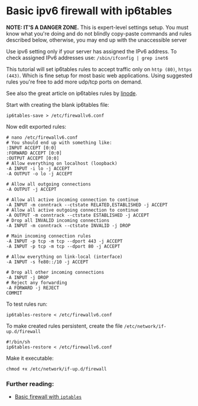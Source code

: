 Basic ipv6 firewall with ip6tables
======

__NOTE: IT'S A DANGER ZONE.__ This is expert-level settings setup. You must know what you're doing and do not blindly copy-paste commands and rules described below, otherwise, you may end up with the unaccessible server

Use ipv6 setting only if your server has assigned the IPv6 address. To check assigned IPv6 addresses use: `/sbin/ifconfig | grep inet6`

This tutorial will set ip6tables rules to accept traffic only on `http (80)`, `https (443)`. Which is fine setup for most basic web applications. Using suggested rules you're free to add more udp/tcp ports on demand.

See also the great article on ip6tables rules by [linode](https://www.linode.com/docs/security/firewalls/control-network-traffic-with-iptables).

Start with creating the blank ip6tables file:
```shell
ip6tables-save > /etc/firewallv6.conf
```

Now edit exported rules:
```shell
# nano /etc/firewallv6.conf
# You should end up with something like:
:INPUT ACCEPT [0:0]
:FORWARD ACCEPT [0:0]
:OUTPUT ACCEPT [0:0]
# Allow everything on localhost (loopback)
-A INPUT -i lo -j ACCEPT
-A OUTPUT -o lo -j ACCEPT

# Allow all outgoing connections
-A OUTPUT -j ACCEPT

# Allow all active incoming connection to continue
-A INPUT -m conntrack --ctstate RELATED,ESTABLISHED -j ACCEPT
# Allow all active outgoing connection to continue
-A OUTPUT -m conntrack --ctstate ESTABLISHED -j ACCEPT
# Drop all INVALID incoming connections
-A INPUT -m conntrack --ctstate INVALID -j DROP

# Main incoming connection rules
-A INPUT -p tcp -m tcp --dport 443 -j ACCEPT
-A INPUT -p tcp -m tcp --dport 80 -j ACCEPT

# Allow everything on link-local (interface)
-A INPUT -s fe80::/10 -j ACCEPT

# Drop all other incoming connections
-A INPUT -j DROP
# Reject any forwarding
-A FORWARD -j REJECT
COMMIT
```

To test rules run:
```shell
ip6tables-restore < /etc/firewallv6.conf
```

To make created rules persistent, create the file `/etc/network/if-up.d/firewall`
```shell
#!/bin/sh
ip6tables-restore < /etc/firewallv6.conf
```

Make it executable:
```shell
chmod +x /etc/network/if-up.d/firewall
```

### Further reading:
 - [Basic firewall with `iptables`](https://github.com/VeliovGroup/ostrio/blob/master/tutorials/linux/security/iptables-firewall.md)